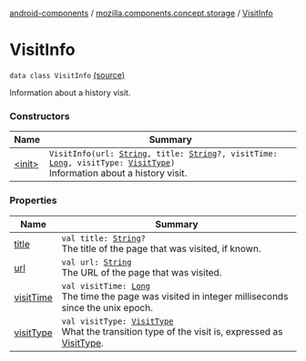 [android-components](../../index.md) / [mozilla.components.concept.storage](../index.md) / [VisitInfo](./index.md)

# VisitInfo

`data class VisitInfo` [(source)](https://github.com/mozilla-mobile/android-components/blob/master/components/concept/storage/src/main/java/mozilla/components/concept/storage/HistoryStorage.kt#L132)

Information about a history visit.

### Constructors

| Name | Summary |
|---|---|
| [&lt;init&gt;](-init-.md) | `VisitInfo(url: `[`String`](https://kotlinlang.org/api/latest/jvm/stdlib/kotlin/-string/index.html)`, title: `[`String`](https://kotlinlang.org/api/latest/jvm/stdlib/kotlin/-string/index.html)`?, visitTime: `[`Long`](https://kotlinlang.org/api/latest/jvm/stdlib/kotlin/-long/index.html)`, visitType: `[`VisitType`](../-visit-type/index.md)`)`<br>Information about a history visit. |

### Properties

| Name | Summary |
|---|---|
| [title](title.md) | `val title: `[`String`](https://kotlinlang.org/api/latest/jvm/stdlib/kotlin/-string/index.html)`?`<br>The title of the page that was visited, if known. |
| [url](url.md) | `val url: `[`String`](https://kotlinlang.org/api/latest/jvm/stdlib/kotlin/-string/index.html)<br>The URL of the page that was visited. |
| [visitTime](visit-time.md) | `val visitTime: `[`Long`](https://kotlinlang.org/api/latest/jvm/stdlib/kotlin/-long/index.html)<br>The time the page was visited in integer milliseconds since the unix epoch. |
| [visitType](visit-type.md) | `val visitType: `[`VisitType`](../-visit-type/index.md)<br>What the transition type of the visit is, expressed as [VisitType](../-visit-type/index.md). |
